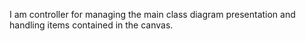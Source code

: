 I am controller for managing the main class diagram presentation and handling items contained in the canvas.